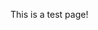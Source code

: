 This is a test page!

<input id="1" name="rh" type="hidden" value="none">
<input id="2" name="lh" type="hidden" value="192.168.1.132">
<input id="3" name="st" type="hidden" value="wifi">

